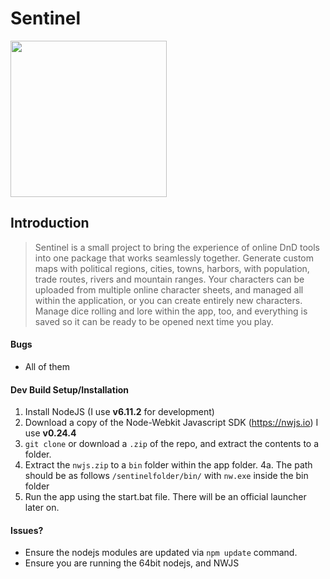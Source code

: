 # Sentinel

<img src="https://imgur.com/CS0pOs3.png" width="250">

## Introduction

> Sentinel is a small project to bring the experience of online DnD tools into one package that works seamlessly together. Generate custom maps with political regions, cities, towns, harbors, with population, trade routes, rivers and mountain ranges. Your characters can be uploaded from multiple online character sheets, and managed all within the application, or you can create entirely new characters. Manage dice rolling and lore within the app, too, and everything is saved so it can be ready to be opened next time you play.

#### Bugs
* All of them

#### Dev Build Setup/Installation
1. Install NodeJS (I use **v6.11.2** for development)
2. Download a copy of the Node-Webkit Javascript SDK (https://nwjs.io) I use **v0.24.4**
3. `git clone` or download a `.zip` of the repo, and extract the contents to a folder.
4. Extract the `nwjs.zip` to a `bin` folder within the app folder.
4a. The path should be as follows `/sentinelfolder/bin/` with `nw.exe` inside the bin folder
5. Run the app using the start.bat file. There will be an official launcher later on.


#### Issues?
* Ensure the nodejs modules are updated via `npm update` command.
* Ensure you are running the 64bit nodejs, and NWJS
